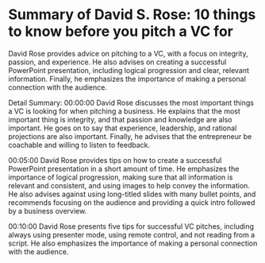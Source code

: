 # Summary of David S. Rose: 10 things to know before you pitch a VC for

David Rose provides advice on pitching to a VC, with a focus on integrity, passion, and experience. He also advises on creating a successful PowerPoint presentation, including logical progression and clear, relevant information. Finally, he emphasizes the importance of making a personal connection with the audience.

Detail Summary: 
00:00:00
David Rose discusses the most important things a VC is looking for when pitching a business. He explains that the most important thing is integrity, and that passion and knowledge are also important. He goes on to say that experience, leadership, and rational projections are also important. Finally, he advises that the entrepreneur be coachable and willing to listen to feedback.

00:05:00
David Rose provides tips on how to create a successful PowerPoint presentation in a short amount of time. He emphasizes the importance of logical progression, making sure that all information is relevant and consistent, and using images to help convey the information. He also advises against using long-titled slides with many bullet points, and recommends focusing on the audience and providing a quick intro followed by a business overview.

00:10:00
David Rose presents five tips for successful VC pitches, including always using presenter mode, using remote control, and not reading from a script. He also emphasizes the importance of making a personal connection with the audience.

